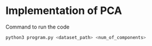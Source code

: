 # Implementation of PCA

Command to run the code

```bash
python3 program.py <dataset_path> <num_of_components>
```

